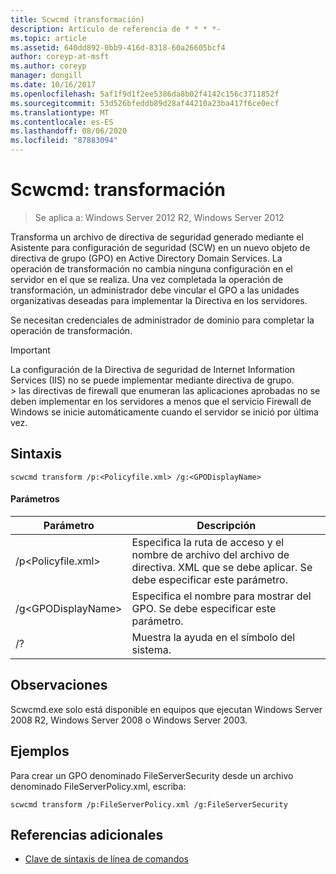 ```yaml
---
title: Scwcmd (transformación)
description: Artículo de referencia de * * * *-
ms.topic: article
ms.assetid: 640dd892-0bb9-416d-8318-60a26605bcf4
author: coreyp-at-msft
ms.author: coreyp
manager: dongill
ms.date: 10/16/2017
ms.openlocfilehash: 5af1f9d1f2ee5386da8b02f4142c156c3711852f
ms.sourcegitcommit: 53d526bfeddb89d28af44210a23ba417f6ce0ecf
ms.translationtype: MT
ms.contentlocale: es-ES
ms.lasthandoff: 08/06/2020
ms.locfileid: "87883094"
---
```

# <a name="scwcmd-transform"></a>Scwcmd: transformación

> Se aplica a: Windows Server 2012 R2, Windows Server 2012

Transforma un archivo de directiva de seguridad generado mediante el Asistente para configuración de seguridad (SCW) en un nuevo objeto de directiva de grupo (GPO) en Active Directory Domain Services. La operación de transformación no cambia ninguna configuración en el servidor en el que se realiza. Una vez completada la operación de transformación, un administrador debe vincular el GPO a las unidades organizativas deseadas para implementar la Directiva en los servidores.

Se necesitan credenciales de administrador de dominio para completar la operación de transformación.

> [!IMPORTANT]
> La configuración de la Directiva de seguridad de Internet Information Services (IIS) no se puede implementar mediante directiva de grupo.</br>> las directivas de firewall que enumeran las aplicaciones aprobadas no se deben implementar en los servidores a menos que el servicio Firewall de Windows se inicie automáticamente cuando el servidor se inició por última vez.



## <a name="syntax"></a>Sintaxis

```
scwcmd transform /p:<Policyfile.xml> /g:<GPODisplayName>
```

#### <a name="parameters"></a>Parámetros

|Parámetro|Descripción|
|---------|-----------|
|/p\<Policyfile.xml>|Especifica la ruta de acceso y el nombre de archivo del archivo de directiva. XML que se debe aplicar. Se debe especificar este parámetro.|
|/g\<GPODisplayName>|Especifica el nombre para mostrar del GPO. Se debe especificar este parámetro.|
|/?|Muestra la ayuda en el símbolo del sistema.|

## <a name="remarks"></a>Observaciones

Scwcmd.exe solo está disponible en equipos que ejecutan Windows Server 2008 R2, Windows Server 2008 o Windows Server 2003.

## <a name="examples"></a>Ejemplos

Para crear un GPO denominado FileServerSecurity desde un archivo denominado FileServerPolicy.xml, escriba:
```
scwcmd transform /p:FileServerPolicy.xml /g:FileServerSecurity
```

## <a name="additional-references"></a>Referencias adicionales

- [Clave de sintaxis de línea de comandos](command-line-syntax-key.md)